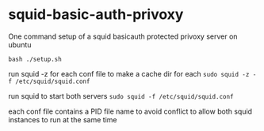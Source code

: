 # squid-basic-auth-privoxy

One command setup of a squid basicauth protected privoxy server on ubuntu

`bash ./setup.sh`

run squid -z for each conf file to make a cache dir for each
`sudo squid -z -f /etc/squid/squid.conf`

run squid to start both servers
`sudo squid -f /etc/squid/squid.conf`

each conf file contains a PID file name to avoid conflict to allow both squid instances to run at the same time
